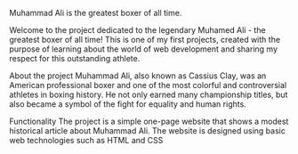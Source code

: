 Muhammad Ali is the greatest boxer of all time.

Welcome to the project dedicated to the legendary Muhamed Ali - the greatest boxer of all time! This is one of my first projects, created with the purpose of learning about the world of web development and sharing my respect for this outstanding athlete.

About the project
Muhammad Ali, also known as Cassius Clay, was an American professional boxer and one of the most colorful and controversial athletes in boxing history. He not only earned many championship titles, but also became a symbol of the fight for equality and human rights.

Functionality
The project is a simple one-page website that shows a modest historical article about Muhammad Ali. The website is designed using basic web technologies such as HTML and CSS
